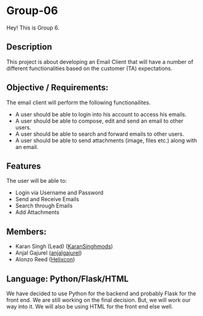 # Group-06

Hey! This is Group 6.

## Description
This project is about developing an Email Client that will have a number of different functionalities based on the customer (TA) expectations.

## Objective / Requirements:
  The email client will perform the following functionailites.
   * A user should be able to login into his account to access his emails.
   * A user should be able to compose, edit and send an email to other users.
   * A user should be able to search and forward emails to other users.
   * A user should be able to send attachments (image, files etc.) along with an email.

## Features
  The user will be able to:
  * Login via Username and Password
  * Send and Receive Emails
  * Search through Emails
  * Add Attachments

## Members:
* Karan Singh (Lead) ([KaranSinghmods](https://github.com/KaranSinghmods))
* Anjal Gajurel ([anjalgajurel](https://github.com/anjalgajurel))
* Alonzo Reed ([Helixcon](https://github.com/Helixcon))

## Language: Python/Flask/HTML
  We have decided to use Python for the backend and probably Flask for the front end. We are still working on the final decision. But, we will work our way into it. We will also be using HTML for the front end else well. 

